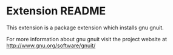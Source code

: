 # Extension README

This extension is a package extension which installs gnu gnuit.

For more information about gnu gnuit visit the project website at
http://www.gnu.org/software/gnuit/

